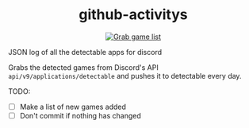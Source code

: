 
<div align="center">


# github-activitys
[![Grab game list](https://github.com/Roblox-Thot/github-activitys/actions/workflows/run.yml/badge.svg?event=push)](https://github.com/Roblox-Thot/github-activitys/actions/workflows/run.yml)

</div


JSON log of all the detectable apps for discord

Grabs the detected games from Discord's API `api/v9/applications/detectable` and pushes it to detectable every day.

TODO:
- [ ] Make a list of new games added
- [ ] Don't commit if nothing has changed

